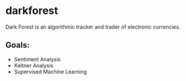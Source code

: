 # darkforest
Dark Forest is an algorithmic tracker and trader of electronic currencies.

## Goals:
- Sentiment Analysis
- Keltner Analysis
- Supervised Machine Learning
